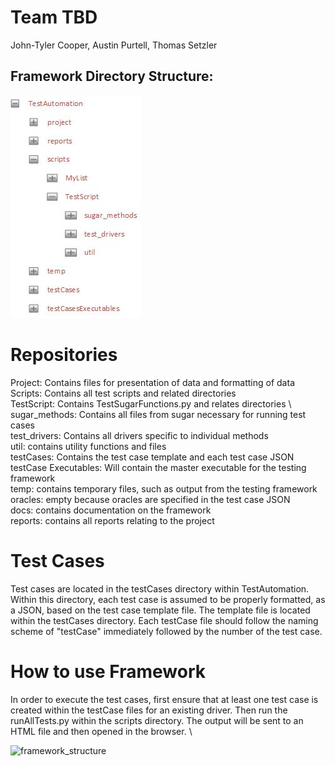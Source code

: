# Team TBD

John-Tyler Cooper, Austin Purtell, Thomas Setzler

## Framework Directory Structure:

![directory framework](https://raw.githubusercontent.com/csci-362-02-2019/TBD/master/DirectoryTree.jpg)

# Repositories 
Project: Contains files for presentation of data and formatting of data \
Scripts: Contains all test scripts and related directories \
TestScript: Contains TestSugarFunctions.py and relates directories \ 
sugar_methods: Contains all files from sugar necessary for running test cases \
test_drivers: Contains all drivers specific to individual methods \
util: contains utility functions and files \
testCases: Contains the test case template and each test case JSON \
testCase Executables: Will contain the master executable for the testing framework \
temp: contains temporary files, such as output from the testing framework \
oracles: empty because oracles are specified in the test case JSON \
docs: contains documentation on the framework \
reports: contains all reports relating to the project

# Test Cases

Test cases are located in the testCases directory within TestAutomation.  Within this directory, each test case is assumed to be properly formatted, as a JSON, based on the test case template file.  The template file is located within the testCases directory.  Each testCase file should follow the naming scheme of "testCase" immediately followed by the number of the test case.

# How to use Framework 
In order to execute the test cases, first ensure that at least one test case is created within the testCase files for an existing driver.  Then run the runAllTests.py within the scripts directory.  The output will be sent to an HTML file and then opened in the browser. \ 

![framework_structure](https://imgur.com/esZQxPV)
